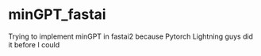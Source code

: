 # minGPT_fastai
Trying to implement minGPT in fastai2 because Pytorch Lightning guys did it before I could
